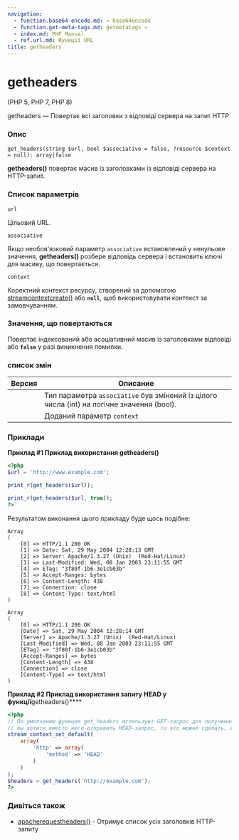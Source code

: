 ```yaml
---
navigation:
  - function.base64-encode.md: « base64encode
  - function.get-meta-tags.md: getmetatags »
  - index.md: PHP Manual
  - ref.url.md: Функції URL
title: getheaders
---
```

# getheaders

(PHP 5, PHP 7, PHP 8)

getheaders — Повертає всі заголовки з відповіді сервера на запит HTTP

### Опис

```methodsynopsis
get_headers(string $url, bool $associative = false, ?resource $context = null): array|false
```

**getheaders()** повертає масив із заголовками із відповіді сервера на HTTP-запит.

### Список параметрів

`url`

Цільовий URL.

`associative`

Якщо необов'язковий параметр `associative` встановлений у ненульове значення, **getheaders()** розбере відповідь сервера і встановить ключі для масиву, що повертається.

`context`

Коректний контекст ресурсу, створений за допомогою [streamcontextcreate()](function.stream-context-create.md) або **`null`**, щоб використовувати контекст за замовчуванням.

### Значення, що повертаються

Повертає індексований або асоціативний масив із заголовками відповіді або **`false`** у разі виникнення помилки.

### список змін

| Версия | Описание |
| --- | --- |
|  | Тип параметра `associative` був змінений із цілого числа (int) на логічне значення (bool). |
|  | Доданий параметр `context` |

### Приклади

**Приклад #1 Приклад використання **getheaders()****

```php
<?php
$url = 'http://www.example.com';

print_r(get_headers($url));

print_r(get_headers($url, true));
?>
```

Результатом виконання цього прикладу буде щось подібне:

```
Array
(
    [0] => HTTP/1.1 200 OK
    [1] => Date: Sat, 29 May 2004 12:28:13 GMT
    [2] => Server: Apache/1.3.27 (Unix)  (Red-Hat/Linux)
    [3] => Last-Modified: Wed, 08 Jan 2003 23:11:55 GMT
    [4] => ETag: "3f80f-1b6-3e1cb03b"
    [5] => Accept-Ranges: bytes
    [6] => Content-Length: 438
    [7] => Connection: close
    [8] => Content-Type: text/html
)

Array
(
    [0] => HTTP/1.1 200 OK
    [Date] => Sat, 29 May 2004 12:28:14 GMT
    [Server] => Apache/1.3.27 (Unix)  (Red-Hat/Linux)
    [Last-Modified] => Wed, 08 Jan 2003 23:11:55 GMT
    [ETag] => "3f80f-1b6-3e1cb03b"
    [Accept-Ranges] => bytes
    [Content-Length] => 438
    [Connection] => close
    [Content-Type] => text/html
)
```

**Приклад #2 Приклад використання запиту HEAD у функції**getheaders()\*\*\*\*

```php
<?php
// По умолчанию функция get_headers использует GET-запрос для получения заголовков. Если
// вы хотите вместо него отправить HEAD-запрос, то это можно сделать, используя контекста потока:
stream_context_set_default(
    array(
        'http' => array(
            'method' => 'HEAD'
        )
    )
);
$headers = get_headers('http://example.com');
?>
```

### Дивіться також

-   [apacherequestheaders()](function.apache-request-headers.md) - Отримує список усіх заголовків HTTP-запиту
